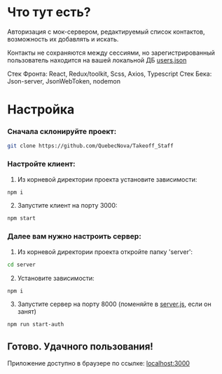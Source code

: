# Что тут есть?
Авторизация с мок-сервером, редактируемый список контактов, возможность их добавлять и искать.

Контакты не сохраняются между сессиями, но зарегистрированный пользователь находится на вашей локальной ДБ [users.json](https://github.com/QuebecNova/Takeoff_Staff/blob/master/server/users.json)

Стек Фронта: React, Redux/toolkit, Scss, Axios, Typescript
Стек Бека: Json-server, JsonWebToken, nodemon

# Настройка

### Сначала склонируйте проект:

```bash
git clone https://github.com/QuebecNova/Takeoff_Staff
```

### Настройте клиент:

1. Из корневой директории проекта установите зависимости:

```bash
npm i
```

2. Запустите клиент на порту 3000:

```bash
npm start
```

### Далее вам нужно настроить сервер:

1. Из корневой директории проекта откройте папку 'server':

```bash
cd server
```

2. Установите зависимости:

```bash
npm i
```

3. Запустите сервер на порту 8000 (поменяйте в [server.js](https://github.com/QuebecNova/Takeoff_Staff/blob/master/server/server.js), если он занят)

```bash
npm run start-auth
```

## Готово. Удачного пользования! 
Приложение доступно в браузере по ссылке: [localhost:3000](http://localhost:3000/#/login)
